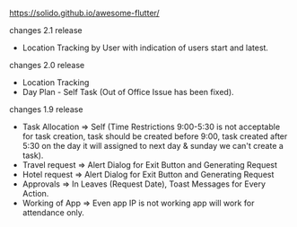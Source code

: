 
https://solido.github.io/awesome-flutter/

changes 2.1 release
  
 * Location Tracking by User with indication of users start and latest.

changes 2.0 release 

 * Location Tracking
 * Day Plan - Self Task (Out of Office Issue has been fixed).

changes 1.9 release 

* Task Allocation => Self (Time Restrictions 9:00-5:30 is not acceptable for task creation, task should be created before 9:00, task                            created after 5:30 on the day it will assigned to next day & sunday we can't create a task). 
* Travel request => Alert Dialog for Exit Button and Generating Request
* Hotel request => Alert Dialog for Exit Button and Generating Request
* Approvals => In Leaves (Request Date), Toast Messages for Every Action.
* Working of App => Even app IP is not working app will work for attendance only. 




